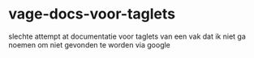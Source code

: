 # vage-docs-voor-taglets
slechte attempt at documentatie voor taglets van een vak dat ik niet ga noemen om niet gevonden te worden via google
